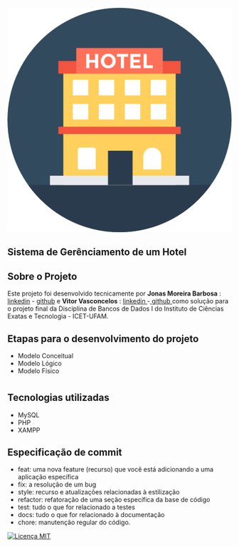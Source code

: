 ![imagem](assets\img\hotel-icone.png )

## Sistema de Gerênciamento de um Hotel
## Sobre o Projeto
Este projeto foi desenvolvido tecnicamente por **Jonas Moreira Barbosa** : [linkedin]( https://www.linkedin.com/in/jonas-moreira28 ) - [github]( https://github.com/JonasMoreira5/JonasMoreira5 ) e **Vitor Vasconcelos** : [ linkedin ](https://www.linkedin.com/in/jonas-moreira28 ) -[ github ]( https://github.com/Vitor-Vascs) como solução para o projeto final da Disciplina de Bancos de Dados I do Instituto de Ciências Exatas e Tecnologia - ICET-UFAM.

## Etapas para o desenvolvimento do projeto
- Modelo Conceitual
- Modelo Lógico
- Modelo Físico
#

## Tecnologias utilizadas
- MySQL
- PHP
- XAMPP
  
## Especificação de commit
- feat: uma nova feature (recurso) que você está adicionando a uma aplicação específica
- fix: a resolução de um bug
- style: recurso e atualizações relacionadas à estilização
- refactor: refatoração de uma seção específica da base de código
- test: tudo o que for relacionado a testes
- docs: tudo o que for relacionado à documentação
- chore: manutenção regular do código.

[![ Licença MIT ]( https://img.shields.io/badge/License-MIT-green.svg )]( https://choosealicense.com/licenses/mit/ )
